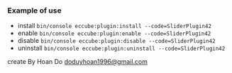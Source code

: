 ### Example of use
- install
`bin/console eccube:plugin:install --code=SliderPlugin42`
- enable
`bin/console eccube:plugin:enable --code=SliderPlugin42`
- disable
`bin/console eccube:plugin:disable --code=SliderPlugin42`
- uninstall
`bin/console eccube:plugin:uninstall --code=SliderPlugin42`

create By Hoan Do
doduyhoan1996@gmail.com